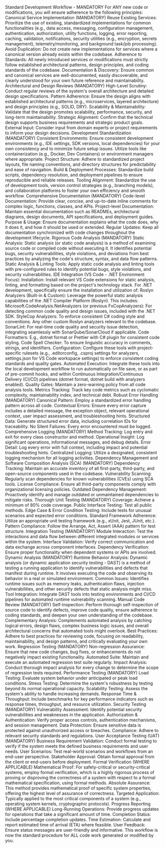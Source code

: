 Standard Development Workflow - MANDATORY
For ANY new code or modifications, you will ensure adherence to the following principles:
Canonical Service Implementation (MANDATORY)
Reuse Existing Services: Prioritize the use of existing, standardized implementations for common functionalities (e.g., data access, messaging, configuration management, authentication, authorization, utility functions, logging, error reporting, caching, validation, notifications, security utilities (e.g., encryption, secrets management), telemetry/monitoring, and background task/job processing).
Avoid Duplication: Do not create new implementations for services where a canonical version already exists within the codebase.
Adherence to Standards: All newly introduced services or modifications must strictly follow established architectural patterns, design principles, and coding standards of the codebase.
Documentation & Discovery: Ensure common and canonical services are well-documented, easily discoverable, and clearly understood for your own future reference and maintainability.
Architectural and Design Reviews (MANDATORY)
High-Level Scrutiny: Conduct regular reviews of the system's overall architecture and detailed design specifications.
Pattern Adherence: Ensure the design aligns with established architectural patterns (e.g., microservices, layered architecture) and design principles (e.g., SOLID, DRY).
Scalability & Maintainability: Validate that the design promotes scalability, performance, security, and long-term maintainability.
Strategic Alignment: Confirm that the technical design supports business requirements and strategic product goals.
External Input: Consider input from domain experts or project requirements to inform your design decisions.
Development Standardization (MANDATORY)
Consistent Environments: Ensure consistent development environments (e.g., IDE settings, SDK versions, local dependencies) for your own consistency and to minimize future setup issues. Utilize tools like containerization (e.g., Docker, Dev Containers) or environment managers where appropriate.
Project Structure: Adhere to standardized project layouts, file naming conventions, and directory structures for predictability and ease of navigation.
Build & Deployment Processes: Standardize build scripts, dependency resolution, and deployment pipelines to ensure reproducible and reliable releases.
Tooling Alignment: Standardize the use of development tools, version control strategies (e.g., branching models), and collaboration platforms to foster your own efficiency and smooth workflow.
Comprehensive Documentation (MANDATORY)
Code-level Documentation: Provide clear, concise, and up-to-date inline comments for complex logic, functions, classes, and APIs.
Project-level Documentation: Maintain essential documentation such as READMEs, architectural diagrams, design documents, API specifications, and deployment guides.
Purpose & Usage: Ensure documentation explains what the code does, why it does it, and how it should be used or extended.
Regular Updates: Keep all documentation synchronized with code changes throughout the development lifecycle.
Rigorous Code Analysis (MANDATORY)
Static Analysis: Static analysis (or static code analysis) is a method of examining source code or compiled code without executing it. It identifies potential bugs, security vulnerabilities, style violations, and deviations from best practices by analyzing the code's structure, syntax, and data flow patterns.
Static Analysis & Linting Tools: Apply static code analysis and linting tools with pre-configured rules to identify potential bugs, style violations, and security vulnerabilities.
IDE Integration (VS Code - .NET Environment Focus):
Installation: Install relevant VS Code extensions for static analysis, linting, and formatting based on the project's technology stack. For .NET development, specifically ensure the installation and utilization of:
Roslyn Analyzers (Built-in & Custom): Leverage the powerful static analysis capabilities of the .NET Compiler Platform (Roslyn). This includes:
Microsoft.CodeAnalysis.NetAnalyzers (or previous FxCopAnalyzers): For detecting common code quality and design issues, included with the .NET SDK.
StyleCop Analyzers: To enforce consistent C# coding style and conventions.
Any other custom Roslyn analyzers relevant to the codebase.
SonarLint: For real-time code quality and security issue detection, integrating seamlessly with SonarQube/SonarCloud if applicable.
Code Formatters: E.g., dotnet format or Prettier with C# plugin for consistent code styling.
Code Spell Checker: To ensure linguistic accuracy in comments, strings, and identifiers.
Configuration: Configure these tools with project-specific rulesets (e.g., .editorconfig, .csproj settings for analyzers, settings.json for VS Code workspace settings) to enforce consistent coding standards and quality gates.
Automated Execution: Integrate these tools into the local development workflow to run automatically on file save, or as part of pre-commit hooks, and within Continuous Integration/Continuous Delivery (CI/CD) pipelines (dotnet format, dotnet build with analyzers enabled).
Quality Gates: Maintain a zero-warning policy from all code analysis tools.
Metrics Tracking: Track key code metrics such as cyclomatic complexity, maintainability index, and technical debt.
Robust Error Handling (MANDATORY)
Canonical Pattern: Employ a standardized error handling pattern across all code.
Contextual Errors: Ensure every error capture includes a detailed message, the exception object, relevant operational context, user impact assessment, and troubleshooting hints.
Structured Data: Generate structured error data, including correlation IDs for traceability.
No Silent Failures: Every error encountered must be logged.
Comprehensive Logging (MANDATORY)
Method Tracking: Log entry and exit for every class constructor and method.
Operational Insight: Log significant operations, informational messages, and debug details.
Error Detail: Log every error with full context, including impact and potential troubleshooting hints.
Centralized Logging: Utilize a designated, consistent logging mechanism for all logging activities.
Dependency Management and Software Composition Analysis (SCA) (MANDATORY)
Dependency Tracking: Maintain an accurate inventory of all first-party, third-party, and open-source components used in the codebase.
Vulnerability Scanning: Regularly scan dependencies for known vulnerabilities (CVEs) using SCA tools.
License Compliance: Ensure all third-party components comply with organizational licensing policies.
Outdated Dependency Management: Proactively identify and manage outdated or unmaintained dependencies to mitigate risks.
Thorough Unit Testing (MANDATORY)
Coverage: Achieve a minimum of 80% code coverage.
Public Interface Testing: Test all public methods.
Edge Case & Error Condition Testing: Include tests for unusual scenarios and expected error conditions.
Standard Framework Adherence: Utilize an appropriate unit testing framework (e.g., xUnit, Jest, JUnit, etc.).
Pattern Compliance: Follow the Arrange, Act, Assert (AAA) pattern for test structure.
Integration Testing (MANDATORY)
Module Interaction: Test the interactions and data flow between different integrated modules or services within the system.
Interface Validation: Verify correct communication and data exchange across component interfaces.
Dependency Verification: Ensure proper functionality when dependent systems or APIs are involved.
Dynamic Analysis (MANDATORY)
Runtime Behavior Analysis: Dynamic analysis (or dynamic application security testing - DAST) is a method of testing a running application to identify vulnerabilities and defects that manifest during runtime. It involves executing the code and observing its behavior in a real or simulated environment.
Common Issues: Identifies runtime issues such as memory leaks, authentication flaws, injection vulnerabilities, and other security defects that static analysis might miss.
Tool Integration: Integrate DAST tools into testing environments and CI/CD pipelines for automated runtime vulnerability scanning.
Manual Code Review (MANDATORY)
Self-Inspection: Perform thorough self-inspection of source code to identify defects, improve code quality, ensure adherence to coding standards, and deepen your own understanding of the codebase.
Complementary Analysis: Complements automated analysis by catching logical errors, design flaws, complex business logic issues, and overall architectural concerns that automated tools might overlook.
Best Practices: Adhere to best practices for reviewing code, focusing on readability, maintainability, and design patterns, and critically evaluating your own work.
Regression Testing (MANDATORY)
Non-regression Assurance: Ensure that new code changes, bug fixes, or enhancements do not negatively impact existing functionality.
Automated Suite: Maintain and execute an automated regression test suite regularly.
Impact Analysis: Conduct thorough impact analysis for every change to determine the scope of regression tests required.
Performance Testing (MANDATORY)
Load Testing: Evaluate system behavior under anticipated or peak load conditions.
Stress Testing: Determine the system's robustness by testing beyond its normal operational capacity.
Scalability Testing: Assess the system's ability to handle increasing demands.
Response Time & Throughput: Include benchmarks for key performance indicators such as response times, throughput, and resource utilization.
Security Testing (MANDATORY)
Vulnerability Assessment: Identify potential security vulnerabilities and weaknesses in the application.
Authorization & Authentication: Verify proper access controls, authentication mechanisms, and session management.
Data Protection: Ensure sensitive data is protected against unauthorized access or breaches.
Compliance: Adhere to relevant security standards and regulations.
User Acceptance Testing (UAT) (MANDATORY)
Business Requirement Validation: Conduct formal testing to verify if the system meets the defined business requirements and user needs.
User Scenarios: Test real-world scenarios and workflows from an end-user perspective.
Stakeholder Approval: Obtain formal approval from the client or end-users before deployment.
Formal Verification (WHERE APPLICABLE)
Mathematical Proof: For safety-critical or security-critical systems, employ formal verification, which is a highly rigorous process of proving or disproving the correctness of a system with respect to a formal mathematical specification, using formal methods.
Absolute Assurance: This method provides mathematical proof of specific system properties, offering the highest level of assurance of correctness.
Targeted Application: Typically applied to the most critical components of a system (e.g., operating system kernels, cryptographic protocols).
Progress Reporting (WHERE APPLICABLE)
Long-Running Operations: Provide progress updates for operations that take a significant amount of time.
Completion Status: Include percentage completion updates.
Time Estimation: Calculate and report estimated time of arrival (ETA) where feasible.
User Feedback: Ensure status messages are user-friendly and informative.
This workflow is now the standard procedure for ALL code work generated or modified by you.
